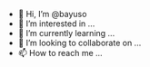- 👋 Hi, I’m @bayuso
- 👀 I’m interested in ...
- 🌱 I’m currently learning ...
- 💞️ I’m looking to collaborate on ...
- 📫 How to reach me ...

<!---
bayuso/bayuso is a ✨ special ✨ repository because its `README.md` (this file) appears on your GitHub profile.
You can click the Preview link to take a look at your changes.
--->
